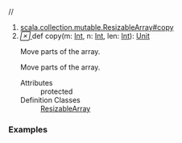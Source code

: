 //
<ol>
<li><a href="https://www.scala-lang.org/api/2.12.3/scala/collection/mutable/ArrayBuffer.html#copy(m:Int,n:Int,len:Int):Unit">scala.collection.mutable.ResizableArray#copy</a></li>
<li name="scala.collection.mutable.ResizableArray#copy" visbl="prt" class="indented0 " data-isabs="false" fullcomment="yes" group="Ungrouped"> <a id="copy(m:Int,n:Int,len:Int):Unit"></a><a id="copy(Int,Int,Int):Unit"></a> <span class="permalink"> <a href="../../../scala/collection/mutable/ArrayBuffer.html#copy(m:Int,n:Int,len:Int):Unit" title="Permalink"> <i class="material-icons"></i> </a> </span> <span class="modifier_kind"> <span class="modifier"></span> <span class="kind">def</span> </span> <span class="symbol"> <span class="name">copy</span><span class="params">(<span name="m">m: <a href="../../Int.html" class="extype" name="scala.Int">Int</a></span>, <span name="n">n: <a href="../../Int.html" class="extype" name="scala.Int">Int</a></span>, <span name="len">len: <a href="../../Int.html" class="extype" name="scala.Int">Int</a></span>)</span><span class="result">: <a href="../../Unit.html" class="extype" name="scala.Unit">Unit</a></span> </span> <p class="shortcomment cmt">Move parts of the array.</p>
 <div class="fullcomment">
  <div class="comment cmt">
   <p>Move parts of the array. </p>
  </div>
  <dl class="attributes block"> 
   <dt>
    Attributes
   </dt>
   <dd>
    protected 
   </dd>
   <dt>
    Definition Classes
   </dt>
   <dd>
    <a href="ResizableArray.html" class="extype" name="scala.collection.mutable.ResizableArray">ResizableArray</a>
   </dd>
  </dl>
 </div> </li>
        </ol>


### Examples



